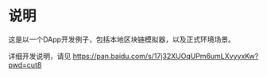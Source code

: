 # 说明

这是以一个DApp开发例子，包括本地区块链模拟器，以及正式环境场景。

详细开发说明，请见 https://pan.baidu.com/s/17j32XUOqUPm6umLXvyyxKw?pwd=cut8

